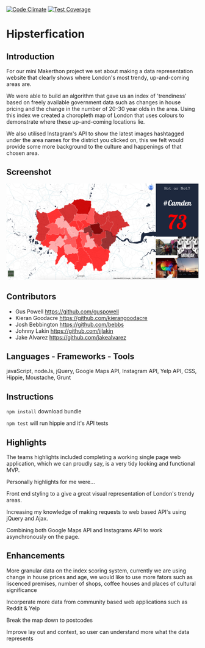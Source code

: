 [![Code Climate](https://codeclimate.com/github/kierangoodacre/london_gents/badges/gpa.svg)](https://codeclimate.com/github/kierangoodacre/london_gents)
[![Test Coverage](https://codeclimate.com/github/kierangoodacre/london_gents/badges/coverage.svg)](https://codeclimate.com/github/kierangoodacre/london_gents)

Hipsterfication
=======================

Introduction
--------------------

For our mini Makerthon project we set about making a data representation website that clearly shows where London's most trendy, up-and-coming areas are.

We were able to build an algorithm that gave us an index of 'trendiness' based on freely available government data such as changes in house pricing and the change in the number of 20-30 year olds in the area. Using this index we created a choropleth map of London that uses colours to demonstrate where these up-and-coming locations lie.

We also utilised Instagram's API to show the latest images hashtagged under the area names for the district you clicked on, this we felt would provide some more background to the culture and happenings of that chosen area.

Screenshot
---------------

![SCREEN_SHOT](./public/images/screenshot.png)

Contributors
--------------------

- Gus Powell https://github.com/guspowell
- Kieran Goodacre https://github.com/kierangoodacre
- Josh Bebbington https://github.com/bebbs
- Johnny Lakin https://github.com/jjlakin
- Jake Alvarez https://github.com/jakealvarez

Languages - Frameworks - Tools
--------------------------------

javaScript,
nodeJs,
jQuery,
Google Maps API,
Instagram API,
Yelp API,
CSS,
Hippie,
Moustache,
Grunt

Instructions
------------------
```npm install``` download bundle

```npm test``` will run hippie and it's API tests

Highlights
-----------------

The teams highlights included completing a working single page web application, which we can proudly say, is a very tidy looking and functional MVP.

Personally highlights for me were...

Front end styling to a give a great visual representation of London's trendy areas.

Increasing my knowledge of making requests to web based API's using jQuery and Ajax.

Combining both Google Maps API and Instagrams API to work asynchronously on the page.

Enhancements
------------------

More granular data on the index scoring system, currently we are using change in house prices and age, we would like to use more fators such as liscenced premises, number of shops, coffee houses and places of cultural significance

Incorperate more data from community based web applications such as Reddit & Yelp

Break the map down to postcodes

Improve lay out and context, so user can understand more what the data represents
